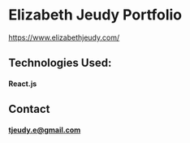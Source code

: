 # Elizabeth Jeudy Portfolio
https://www.elizabethjeudy.com/

## Technologies Used:

#### React.js

## Contact

#### tjeudy.e@gmail.com
